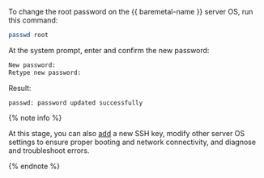 To change the root password on the {{ baremetal-name }} server OS, run this command:

```bash
passwd root
```

At the system prompt, enter and confirm the new password:

```bash
New password:
Retype new password:
```

Result:

```text
passwd: password updated successfully
```

{% note info %}

At this stage, you can also [add](../../../baremetal/operations/servers/add-new-ssh-key.md) a new SSH key, modify other server OS settings to ensure proper booting and network connectivity, and diagnose and troubleshoot errors.

{% endnote %}